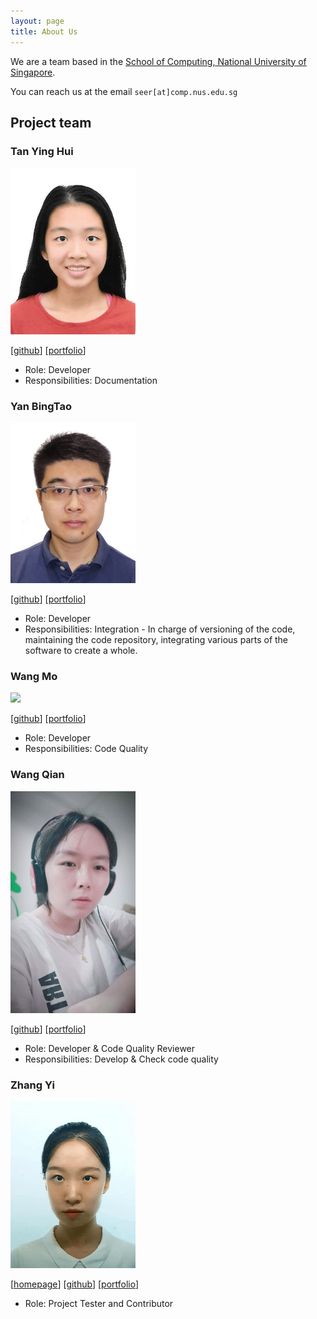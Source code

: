 ```yaml
---
layout: page
title: About Us
---
```


We are a team based in the [School of Computing, National University of Singapore](http://www.comp.nus.edu.sg).

You can reach us at the email `seer[at]comp.nus.edu.sg`

## Project team

### Tan Ying Hui


<img src="images/ureshiiYing.png" width="200px">

[[github](https://github.com/ureshiiYing)]
[[portfolio](team/tanyinghui.md)]

* Role: Developer
* Responsibilities: Documentation

### Yan BingTao

<img src="images/yanbingtao.png" width="200px">

[[github](https://github.com/yanbingtao)]
[[portfolio](team/yanbingtao.md)]

* Role: Developer
* Responsibilities: Integration - In charge of versioning of the code, maintaining the code repository, integrating various parts of the software to create a whole.

### Wang Mo

<img src="images/wm71811.png" width="200px">

[[github](http://github.com/WM71811)] 
[[portfolio](team/wangmo.md)]

* Role: Developer
* Responsibilities: Code Quality

### Wang Qian

<img src="images/persdre.png" width="200px">

[[github](http://github.com/persdre)]
[[portfolio](team/wangqian.md)]

* Role: Developer & Code Quality Reviewer
* Responsibilities: Develop & Check code quality

### Zhang Yi


<img src="images/diwu-yi.png" width="200px">


[[homepage](http://www.comp.nus.edu.sg)]
[[github](https://github.com/Diwu-Yi)]
[[portfolio](team/zhangyi.md)]

* Role: Project Tester and Contributor
